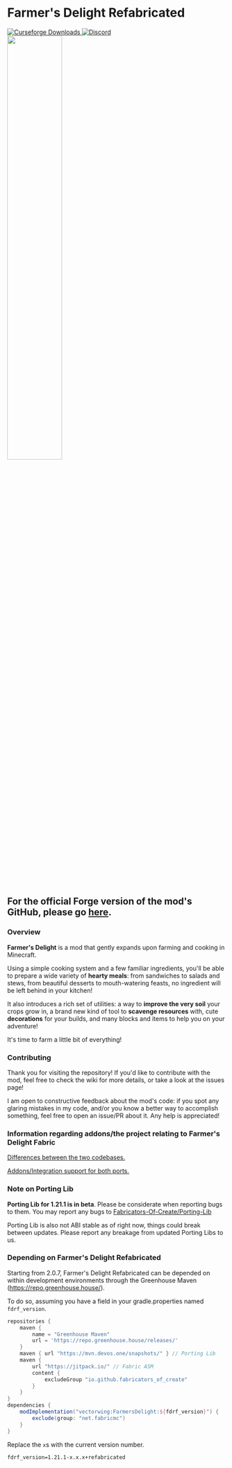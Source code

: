 # Farmer's Delight Refabricated

<a href="https://www.curseforge.com/minecraft/mc-mods/farmers-delight-refabricated">
  <img src="http://cf.way2muchnoise.eu/full_993166_downloads.svg" alt="Curseforge Downloads">
</a>
<a href="https://discord.gg/eFsz5SK">
  <img alt="Discord" src="https://img.shields.io/discord/790151253144895508?color=brightgreen&label=Discord">
</a>
<br>
<img src="https://cdn.modrinth.com/data/cached_images/55f4eef09b087d3b08a792e1c7c224e5796cbb71.png" width="50%">

## For the official Forge version of the mod's GitHub, please go [here](https://github.com/vectorwing/FarmersDelight/).

### Overview

**Farmer's Delight** is a mod that gently expands upon farming and cooking in Minecraft.

Using a simple cooking system and a few familiar ingredients, you'll be able to prepare a wide variety of **hearty meals**: from sandwiches to salads and stews, from beautiful desserts to mouth-watering feasts, no ingredient will be left behind in your kitchen!

It also introduces a rich set of utilities: a way to **improve the very soil** your crops grow in, a brand new kind of tool to **scavenge resources** with, cute **decorations** for your builds, and many blocks and items to help you on your adventure!

It's time to farm a little bit of everything!

### Contributing

Thank you for visiting the repository! If you'd like to contribute with the mod, feel free to check the wiki for more details, or take a look at the issues page!

I am open to constructive feedback about the mod's code: if you spot any glaring mistakes in my code, and/or you know a better way to accomplish something, feel free to open an issue/PR about it. Any help is appreciated!

### Information regarding addons/the project relating to Farmer's Delight Fabric

[Differences between the two codebases.](./information/Differences.md)

[Addons/Integration support for both ports.](./information/Addons_And_Integrations.md)

### Note on Porting Lib 
**Porting Lib for 1.21.1 is in beta**. Please be considerate when reporting bugs to them.
You may report any bugs to [Fabricators-Of-Create/Porting-Lib](https://github.com/Fabricators-of-Create/Porting-Lib)

Porting Lib is also not ABI stable as of right now, things could break between updates. Please report any breakage from updated Porting Libs to us.

### Depending on Farmer's Delight Refabricated
Starting from 2.0.7, Farmer's Delight Refabricated can be depended on within development environments through the Greenhouse Maven (https://repo.greenhouse.house/).

To do so, assuming you have a field in your gradle.properties named `fdrf_version`.
```groovy
repositories {
    maven {
        name = "Greenhouse Maven"
        url = 'https://repo.greenhouse.house/releases/'
    }
    maven { url "https://mvn.devos.one/snapshots/" } // Porting Lib
    maven {
        url "https://jitpack.io/" // Fabric ASM
        content {
            excludeGroup "io.github.fabricators_of_create"
        }
    }
}
dependencies {
    modImplementation("vectorwing:FarmersDelight:${fdrf_version}") {
        exclude(group: "net.fabricmc")
    }
}
```

Replace the `x`s with the current version number.
```properties
fdrf_version=1.21.1-x.x.x+refabricated
```